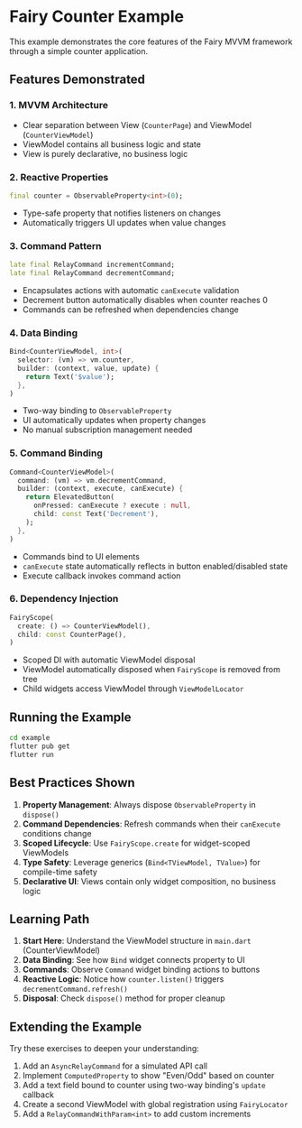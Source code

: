 # Fairy Counter Example

This example demonstrates the core features of the Fairy MVVM framework through a simple counter application.

## Features Demonstrated

### 1. **MVVM Architecture**
- Clear separation between View (`CounterPage`) and ViewModel (`CounterViewModel`)
- ViewModel contains all business logic and state
- View is purely declarative, no business logic

### 2. **Reactive Properties**
```dart
final counter = ObservableProperty<int>(0);
```
- Type-safe property that notifies listeners on changes
- Automatically triggers UI updates when value changes

### 3. **Command Pattern**
```dart
late final RelayCommand incrementCommand;
late final RelayCommand decrementCommand;
```
- Encapsulates actions with automatic `canExecute` validation
- Decrement button automatically disables when counter reaches 0
- Commands can be refreshed when dependencies change

### 4. **Data Binding**
```dart
Bind<CounterViewModel, int>(
  selector: (vm) => vm.counter,
  builder: (context, value, update) {
    return Text('$value');
  },
)
```
- Two-way binding to `ObservableProperty`
- UI automatically updates when property changes
- No manual subscription management needed

### 5. **Command Binding**
```dart
Command<CounterViewModel>(
  command: (vm) => vm.decrementCommand,
  builder: (context, execute, canExecute) {
    return ElevatedButton(
      onPressed: canExecute ? execute : null,
      child: const Text('Decrement'),
    );
  },
)
```
- Commands bind to UI elements
- `canExecute` state automatically reflects in button enabled/disabled state
- Execute callback invokes command action

### 6. **Dependency Injection**
```dart
FairyScope(
  create: () => CounterViewModel(),
  child: const CounterPage(),
)
```
- Scoped DI with automatic ViewModel disposal
- ViewModel automatically disposed when `FairyScope` is removed from tree
- Child widgets access ViewModel through `ViewModelLocator`

## Running the Example

```bash
cd example
flutter pub get
flutter run
```

## Best Practices Shown

1. **Property Management**: Always dispose `ObservableProperty` in `dispose()`
2. **Command Dependencies**: Refresh commands when their `canExecute` conditions change
3. **Scoped Lifecycle**: Use `FairyScope.create` for widget-scoped ViewModels
4. **Type Safety**: Leverage generics (`Bind<TViewModel, TValue>`) for compile-time safety
5. **Declarative UI**: Views contain only widget composition, no business logic

## Learning Path

1. **Start Here**: Understand the ViewModel structure in `main.dart` (CounterViewModel)
2. **Data Binding**: See how `Bind` widget connects property to UI
3. **Commands**: Observe `Command` widget binding actions to buttons
4. **Reactive Logic**: Notice how `counter.listen()` triggers `decrementCommand.refresh()`
5. **Disposal**: Check `dispose()` method for proper cleanup

## Extending the Example

Try these exercises to deepen your understanding:

1. Add an `AsyncRelayCommand` for a simulated API call
2. Implement `ComputedProperty` to show "Even/Odd" based on counter
3. Add a text field bound to counter using two-way binding's `update` callback
4. Create a second ViewModel with global registration using `FairyLocator`
5. Add a `RelayCommandWithParam<int>` to add custom increments
